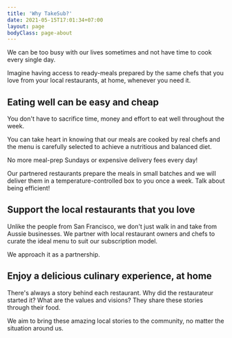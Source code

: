 ```yaml
---
title: 'Why TakeSub?'
date: 2021-05-15T17:01:34+07:00
layout: page
bodyClass: page-about
---
```


We can be too busy with our lives sometimes and not have time to cook every single day.

Imagine having access to ready-meals prepared by the same chefs that you love from your local restaurants, at home, whenever you need it.

## Eating well can be easy and cheap

You don't have to sacrifice time, money and effort to eat well throughout the week.

You can take heart in knowing that our meals are cooked by real chefs and the menu is carefully selected to achieve a nutritious and balanced diet.

No more meal-prep Sundays or expensive delivery fees every day!

Our partnered restaurants prepare the meals in small batches and we will deliver them in a temperature-controlled box to you once a week. Talk about being efficient!

## Support the local restaurants that you love

Unlike the people from San Francisco, we don't just walk in and take from Aussie businesses.
We partner with local restaurant owners and chefs to curate the ideal menu to suit our subscription model.

We approach it as a partnership.

## Enjoy a delicious culinary experience, at home

There's always a story behind each restaurant. Why did the restaurateur started it? What are the values and visions? They share these stories through their food.

We aim to bring these amazing local stories to the community, no matter the situation around us.